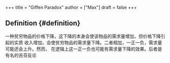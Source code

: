 +++
title = "Giffen Paradox"
author = ["Max"]
draft = false
+++

## Definition {#definition}

一种贫穷物品的价格下降，这下降的本身会使该物品的需求量增加，但价格下降引起的实质
收入增加，会使贫穷物品的需求量下降。二者相加，一正一负，需求量可能还会上升。然而，
在逻辑上这一正一负也可能有需求量下降的效果。后者是有名的吉芬反论